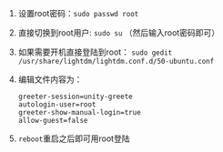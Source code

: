 1. 设置root密码：`sudo passwd root`
2. 直接切换到root用户: `sudo su` （然后输入root密码即可）
3. 如果需要开机直接登陆到root： `sudo gedit /usr/share/lightdm/lightdm.conf.d/50-ubuntu.conf`
4. 编辑文件内容为：  

    `greeter-session=unity-greete`  
    `autologin-user=root`  
    `greeter-show-manual-login=true`  
    `allow-guest=false`  

5. `reboot`重启之后即可用root登陆


